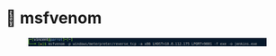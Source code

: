 # 🐍 msfvenom

<figure><img src="../.gitbook/assets/image (41).png" alt=""><figcaption></figcaption></figure>
